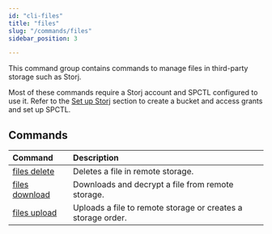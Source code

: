 ```yaml
---
id: "cli-files"
title: "files"
slug: "/commands/files"
sidebar_position: 3

---
```


This command group contains commands to manage files in third-party storage such as Storj.

Most of these commands require a Storj account and SPCTL configured to use it. Refer to the [Set up Storj](/cli/#set-up-storj-access-optional) section to create a bucket and access grants and set up SPCTL.

## Commands

| **Command** | **Description** |
| :- | :- |
| [files delete](/cli/commands/files/delete) | Deletes a file in remote storage. |
| [files download](/cli/commands/files/download) | Downloads and decrypt a file from remote storage. |
| [files upload](/cli/commands/files/upload) | Uploads a file to remote storage or creates a storage order. |
